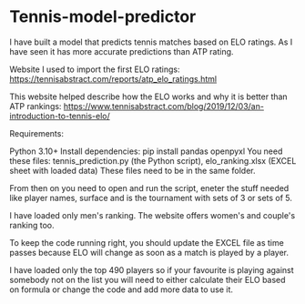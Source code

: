 # Tennis-model-predictor
 I have built a model that predicts tennis matches based on ELO ratings. As I have seen it has more accurate predictions than ATP rating. 
 
 Website I used to import the first ELO ratings: https://tennisabstract.com/reports/atp_elo_ratings.html

 This website helped describe how the ELO works and why it is better than ATP rankings: https://www.tennisabstract.com/blog/2019/12/03/an-introduction-to-tennis-elo/

 Requirements:

 Python 3.10+
 Install dependencies: pip install pandas openpyxl
 You need these files: tennis_prediction.py (the Python script), elo_ranking.xlsx (EXCEL sheet with loaded data)
 These files need to be in the same folder.

 From then on you need to open and run the script, eneter the stuff needed like player names, surface and is the tournament with sets of 3 or sets of 5. 

 I have loaded only men's ranking. The website offers women's and couple's ranking too.

 To keep the code running right, you should update the EXCEL file as time passes because ELO will change as soon as a match is played by a player. 

 I have loaded only the top 490 players so if your favourite is playing against somebody not on the list you will need to either calculate their ELO based on formula or change the code and add more data to use it.

 


 


